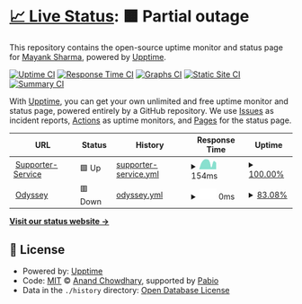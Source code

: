 # [📈 Live Status](https://mayank0202.github.io/uptime): <!--live status--> **🟧 Partial outage**

This repository contains the open-source uptime monitor and status page for [Mayank Sharma](mayankdevops.com), powered by [Upptime](https://github.com/upptime/upptime).

[![Uptime CI](https://github.com/mayank0202/uptime/workflows/Uptime%20CI/badge.svg)](https://github.com/mayank0202/uptime/actions?query=workflow%3A%22Uptime+CI%22)
[![Response Time CI](https://github.com/mayank0202/uptime/workflows/Response%20Time%20CI/badge.svg)](https://github.com/mayank0202/uptime/actions?query=workflow%3A%22Response+Time+CI%22)
[![Graphs CI](https://github.com/mayank0202/uptime/workflows/Graphs%20CI/badge.svg)](https://github.com/mayank0202/uptime/actions?query=workflow%3A%22Graphs+CI%22)
[![Static Site CI](https://github.com/mayank0202/uptime/workflows/Static%20Site%20CI/badge.svg)](https://github.com/mayank0202/uptime/actions?query=workflow%3A%22Static+Site+CI%22)
[![Summary CI](https://github.com/mayank0202/uptime/workflows/Summary%20CI/badge.svg)](https://github.com/mayank0202/uptime/actions?query=workflow%3A%22Summary+CI%22)

With [Upptime](https://upptime.js.org), you can get your own unlimited and free uptime monitor and status page, powered entirely by a GitHub repository. We use [Issues](https://github.com/mayank0202/uptime/issues) as incident reports, [Actions](https://github.com/mayank0202/uptime/actions) as uptime monitors, and [Pages](https://mayank0202.github.io/uptime) for the status page.

<!--start: status pages-->
<!-- This summary is generated by Upptime (https://github.com/upptime/upptime) -->
<!-- Do not edit this manually, your changes will be overwritten -->
<!-- prettier-ignore -->
| URL | Status | History | Response Time | Uptime |
| --- | ------ | ------- | ------------- | ------ |
| <img alt="" src="https://icons.duckduckgo.com/ip3/supporter.stage.goodunited.io.ico" height="13"> [Supporter-Service](https://supporter.stage.goodunited.io/) | 🟩 Up | [supporter-service.yml](https://github.com/mayank0202/uptime/commits/HEAD/history/supporter-service.yml) | <details><summary><img alt="Response time graph" src="./graphs/supporter-service/response-time-week.png" height="20"> 154ms</summary><br><a href="https://mayank0202.github.io/uptime/history/supporter-service"><img alt="Response time 154" src="https://img.shields.io/endpoint?url=https%3A%2F%2Fraw.githubusercontent.com%2Fmayank0202%2Fuptime%2FHEAD%2Fapi%2Fsupporter-service%2Fresponse-time.json"></a><br><a href="https://mayank0202.github.io/uptime/history/supporter-service"><img alt="24-hour response time 154" src="https://img.shields.io/endpoint?url=https%3A%2F%2Fraw.githubusercontent.com%2Fmayank0202%2Fuptime%2FHEAD%2Fapi%2Fsupporter-service%2Fresponse-time-day.json"></a><br><a href="https://mayank0202.github.io/uptime/history/supporter-service"><img alt="7-day response time 154" src="https://img.shields.io/endpoint?url=https%3A%2F%2Fraw.githubusercontent.com%2Fmayank0202%2Fuptime%2FHEAD%2Fapi%2Fsupporter-service%2Fresponse-time-week.json"></a><br><a href="https://mayank0202.github.io/uptime/history/supporter-service"><img alt="30-day response time 154" src="https://img.shields.io/endpoint?url=https%3A%2F%2Fraw.githubusercontent.com%2Fmayank0202%2Fuptime%2FHEAD%2Fapi%2Fsupporter-service%2Fresponse-time-month.json"></a><br><a href="https://mayank0202.github.io/uptime/history/supporter-service"><img alt="1-year response time 154" src="https://img.shields.io/endpoint?url=https%3A%2F%2Fraw.githubusercontent.com%2Fmayank0202%2Fuptime%2FHEAD%2Fapi%2Fsupporter-service%2Fresponse-time-year.json"></a></details> | <details><summary><a href="https://mayank0202.github.io/uptime/history/supporter-service">100.00%</a></summary><a href="https://mayank0202.github.io/uptime/history/supporter-service"><img alt="All-time uptime 100.00%" src="https://img.shields.io/endpoint?url=https%3A%2F%2Fraw.githubusercontent.com%2Fmayank0202%2Fuptime%2FHEAD%2Fapi%2Fsupporter-service%2Fuptime.json"></a><br><a href="https://mayank0202.github.io/uptime/history/supporter-service"><img alt="24-hour uptime 100.00%" src="https://img.shields.io/endpoint?url=https%3A%2F%2Fraw.githubusercontent.com%2Fmayank0202%2Fuptime%2FHEAD%2Fapi%2Fsupporter-service%2Fuptime-day.json"></a><br><a href="https://mayank0202.github.io/uptime/history/supporter-service"><img alt="7-day uptime 100.00%" src="https://img.shields.io/endpoint?url=https%3A%2F%2Fraw.githubusercontent.com%2Fmayank0202%2Fuptime%2FHEAD%2Fapi%2Fsupporter-service%2Fuptime-week.json"></a><br><a href="https://mayank0202.github.io/uptime/history/supporter-service"><img alt="30-day uptime 100.00%" src="https://img.shields.io/endpoint?url=https%3A%2F%2Fraw.githubusercontent.com%2Fmayank0202%2Fuptime%2FHEAD%2Fapi%2Fsupporter-service%2Fuptime-month.json"></a><br><a href="https://mayank0202.github.io/uptime/history/supporter-service"><img alt="1-year uptime 100.00%" src="https://img.shields.io/endpoint?url=https%3A%2F%2Fraw.githubusercontent.com%2Fmayank0202%2Fuptime%2FHEAD%2Fapi%2Fsupporter-service%2Fuptime-year.json"></a></details>
| <img alt="" src="https://icons.duckduckgo.com/ip3/odyssey-dev.goodunited.io.ico" height="13"> [Odyssey](https://odyssey-dev.goodunited.io/) | 🟥 Down | [odyssey.yml](https://github.com/mayank0202/uptime/commits/HEAD/history/odyssey.yml) | <details><summary><img alt="Response time graph" src="./graphs/odyssey/response-time-week.png" height="20"> 0ms</summary><br><a href="https://mayank0202.github.io/uptime/history/odyssey"><img alt="Response time 0" src="https://img.shields.io/endpoint?url=https%3A%2F%2Fraw.githubusercontent.com%2Fmayank0202%2Fuptime%2FHEAD%2Fapi%2Fodyssey%2Fresponse-time.json"></a><br><a href="https://mayank0202.github.io/uptime/history/odyssey"><img alt="24-hour response time 0" src="https://img.shields.io/endpoint?url=https%3A%2F%2Fraw.githubusercontent.com%2Fmayank0202%2Fuptime%2FHEAD%2Fapi%2Fodyssey%2Fresponse-time-day.json"></a><br><a href="https://mayank0202.github.io/uptime/history/odyssey"><img alt="7-day response time 0" src="https://img.shields.io/endpoint?url=https%3A%2F%2Fraw.githubusercontent.com%2Fmayank0202%2Fuptime%2FHEAD%2Fapi%2Fodyssey%2Fresponse-time-week.json"></a><br><a href="https://mayank0202.github.io/uptime/history/odyssey"><img alt="30-day response time 0" src="https://img.shields.io/endpoint?url=https%3A%2F%2Fraw.githubusercontent.com%2Fmayank0202%2Fuptime%2FHEAD%2Fapi%2Fodyssey%2Fresponse-time-month.json"></a><br><a href="https://mayank0202.github.io/uptime/history/odyssey"><img alt="1-year response time 0" src="https://img.shields.io/endpoint?url=https%3A%2F%2Fraw.githubusercontent.com%2Fmayank0202%2Fuptime%2FHEAD%2Fapi%2Fodyssey%2Fresponse-time-year.json"></a></details> | <details><summary><a href="https://mayank0202.github.io/uptime/history/odyssey">83.08%</a></summary><a href="https://mayank0202.github.io/uptime/history/odyssey"><img alt="All-time uptime 83.08%" src="https://img.shields.io/endpoint?url=https%3A%2F%2Fraw.githubusercontent.com%2Fmayank0202%2Fuptime%2FHEAD%2Fapi%2Fodyssey%2Fuptime.json"></a><br><a href="https://mayank0202.github.io/uptime/history/odyssey"><img alt="24-hour uptime 83.08%" src="https://img.shields.io/endpoint?url=https%3A%2F%2Fraw.githubusercontent.com%2Fmayank0202%2Fuptime%2FHEAD%2Fapi%2Fodyssey%2Fuptime-day.json"></a><br><a href="https://mayank0202.github.io/uptime/history/odyssey"><img alt="7-day uptime 83.08%" src="https://img.shields.io/endpoint?url=https%3A%2F%2Fraw.githubusercontent.com%2Fmayank0202%2Fuptime%2FHEAD%2Fapi%2Fodyssey%2Fuptime-week.json"></a><br><a href="https://mayank0202.github.io/uptime/history/odyssey"><img alt="30-day uptime 83.08%" src="https://img.shields.io/endpoint?url=https%3A%2F%2Fraw.githubusercontent.com%2Fmayank0202%2Fuptime%2FHEAD%2Fapi%2Fodyssey%2Fuptime-month.json"></a><br><a href="https://mayank0202.github.io/uptime/history/odyssey"><img alt="1-year uptime 83.08%" src="https://img.shields.io/endpoint?url=https%3A%2F%2Fraw.githubusercontent.com%2Fmayank0202%2Fuptime%2FHEAD%2Fapi%2Fodyssey%2Fuptime-year.json"></a></details>

<!--end: status pages-->

[**Visit our status website →**](https://mayank0202.github.io/uptime)

## 📄 License

- Powered by: [Upptime](https://github.com/upptime/upptime)
- Code: [MIT](./LICENSE) © [Anand Chowdhary](https://anandchowdhary.com), supported by [Pabio](https://pabio.com)
- Data in the `./history` directory: [Open Database License](https://opendatacommons.org/licenses/odbl/1-0/)
